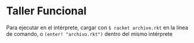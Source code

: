 # Taller Funcional

Para ejecutar en el intérprete, cargar con
`$ racket archivo.rkt`
en la línea de comando, o
`(enter! "archivo.rkt")`
dentro del mismo intérprete

